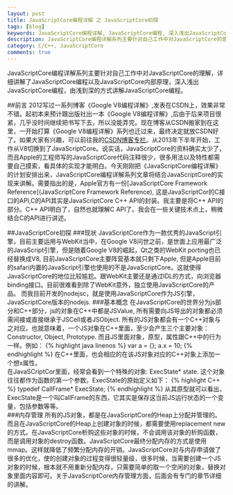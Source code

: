 ```yaml
---
layout: post
title: JavaScriptCore编程详解 之 JavaScriptCore初探
tags: [blog]
keywords: JavaScriptCore编程详解, JavaScriptCore编程, 深入浅出JavaScriptCore编程
description: JavaScriptCore编程详解系列主要针对自己工作中对JavaScriptCore的理解，详细讲解了JavaScriptCore编程以及以及JavaScriptCore内部原理，深入浅出JavaScriptCore编程，由浅到深的方式讲解JavaScriptCore编程。
category: C/C++, JavaScriptCore
comments: true
---
```


JavaScriptCore编程详解系列主要针对自己工作中对JavaScriptCore的理解，详细讲解了JavaScriptCore编程以及JavaScriptCore内部原理，深入浅出JavaScriptCore编程，由浅到深的方式讲解JavaScriptCore编程。

<!--more-->

##前言
2012写过一系列博客《Google V8编程详解》,发表在CSDN上，效果非常不错。起初本来预计跟出版社出一本《Google V8编程详解》,后由于后来项目很紧，几乎没时间继续把书写下去，所以没能弄完。现在博客从CSDN搬家到在这里，一开始打算《Google V8编程详解》系列也迁过来，最终决定就放CSDN好了。如果大家有兴趣，可以前往我的[CSDN博客专栏](http://blog.csdn.net/feiyinzilgd)。从2013年下半年开始，工作从V8切换到了JavaScriptCore。说实话，JavaScriptCore的资料确实太少了，而且Apple的工程师写的JavaScriptCore代码注释很少，很多用法以及特性都需要自己摸索，看具体的实现才能明白。今天刚刚把《JavaScriptCore编程详解》的计划安排出来，JavaScriptCore编程详解系列文章将结合JavaScriptCore的实现来讲解。需要指出的是，Apple官方有一份[JavaScriptCore Framework Reference](JavaScriptCore Framework Reference), 这是JavaScriptCor的C接口的API,C的API其实是JavaScriptCore C++ API的封装。我主要是将C++ API的部分。C++ API明白了，自然也就理解C API了。我会在一些关键技术点上，稍微结合C的API进行讲述。

##JavaScriptCore初探
###现状
JavaScriptCore作为一款优秀的JavaScript引擎，目前主要运用与WebKit当中，在Google V8问世之前，是世面上应用最广泛的JavaScript引擎，但是随着Google V8的崛起，Qt之类的WebKit porting也已经替换成V8, 目前JavaScriptCore主要阵营基本就只剩下Apple, 但是Apple目前的safari内置的JavaScript引擎也使用的不是JavaScriptCore。这就使得JavaScriptCore的地位比较尴尬。跟WebKit主要还是通过IDL的方式，向浏览器binding接口。目前很难看到除了WebKit意外，独立使用JavaScriptCore的产品。 而我目前开发的nodejsc，就是使用JavaScriptCore作为JS引擎，JavaScriptCore版本的nodejs.
###基本概念
在JavaScriptCore的世界分为js部分和C++部分，js的对象在C++中都是JSValue, 所有需要向JS导出的对象都必须需间接或直接继承于JSCell或者JSObject. 所有的JS对象都会有一个C++对象与之对应。也就意味着，一个JS对象在C++里面，至少会产生三个主要对象： Constructor, Object, Prototype. 而且JS里面对象，原型，属性跟C++中的行为一样。例如：
{% highlight java linenos %}
var a = {};
a.x = 10;
{% endhighlight %}
在C++里面，也会相应的在该JS对象对应的C++对象上添加一个想x属性。   
在JavaSCriptCor里面，经常会看到一个特殊的对象: ExecState* state. 这个对象往往都作为函数的第一个参数。ExecState的原始定义如下：
{% highlight C++ %}
typedef CallFrame* ExecState;
{% endhighlight %}
从其原型就可以看出，ExecState是一个叫CallFrame的东西，它其实是保存这当前JS运行状态的一个变量，包括参数等等。  
###内存管理
所有的JS对象，都是在JavaScriptCore的Heap上分配并管理的。 而且在JavaScriptCore的Heap上创建对象的时候，都需要使用replacement new的方式。在JavaScriptCore析购这些对象的时候，不会调用该对象的析购函数，而是调用对象的destroy函数。JavaScriptCore最终分配内存的方式是使用mmap。这样就降低了频繁分配内存的开销。JavaScriptCore对与内存申请做了很多的优化，使的创建对象的过程变得很轻量级，很多时候，当需要创建一个JS对象的时候，根本就不用重新分配内存，只需要简单的取一个空闲的对象，替换对象里面内容即可。关于JavaScriptCore内存管理方面，后面会有专门的章节详细的讲解。
